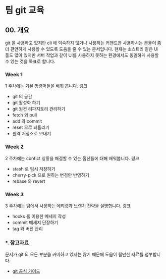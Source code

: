 # 팀 git 교육


## 00. 개요
 
git 을 사용하고 있지만 cli 에 익숙하지 않거나 사용하는 커맨드만 사용하시는 분들이 좀 더 편안하게 사용할 수 있도록 도움을 줄 수 있는 문서입니다. 현재는 소스트리 같은 UI 툴도 많이 있지만 서버 작업과 같이 UI를 사용하지 못하는 환경에서도 동일하게 사용할 수 있는 것을 목표로 합니다.

### Week 1
1 주차에는 기본 명령어들을 배워 봅니다. 링크
- git 의 공간
- git 활성화 하기
- git 원견 리파지토리 관리하기
- fetch 와 pull
- add 와 commit
- reset 으로 되돌리기
- 원격 저장소로 보내기

### Week 2
2 주차에는 confict 상황을 해결할 수 있는 옵션들에 대해 배워봅니다. 링크
- stash 로 임시 저장하기
- cherry-pick 으로 원하는 변경만 반영하기
- rebase 와 revert

### Week 3
3 주차에는 팀에서 사용하는 에티켓과 브랜치 전략을 설명합니다. 링크
- hooks 를 이용한 메세지 작성
- commit 메세지 단장하기
- tag 와 버전 관리



### *. 참고자료
문서가 git 의 모든 부분을 커버하고 있지는 않기 때문에 도움이 될만한 자료를 첨부합니다.
- [git 공식 가이드](https://git-scm.com/about/branching-and-merging)
